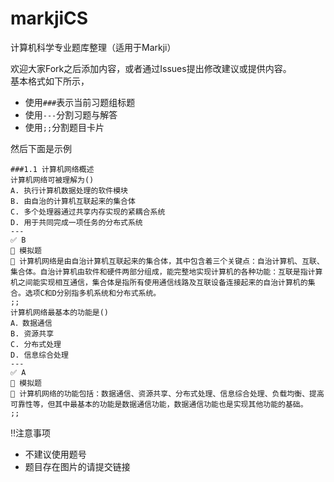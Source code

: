 # markjiCS
计算机科学专业题库整理（适用于Markji）

欢迎大家Fork之后添加内容，或者通过Issues提出修改建议或提供内容。  
基本格式如下所示，
 - 使用`###`表示当前习题组标题
 - 使用`---`分割习题与解答
 - 使用`;;`分割题目卡片 
 
然后下面是示例
```
###1.1 计算机网络概述
计算机网络可被理解为()
A. 执行计算机数据处理的软件模块
B. 由自治的计算机互联起来的集合体
C. 多个处理器通过共享内存实现的紧耦合系统
D. 用于共同完成一项任务的分布式系统
---
✅ B
🔱 模拟题
🔔 计算机网络是由自治计算机互联起来的集合体，其中包含着三个关键点：自治计算机、互联、集合体。自治计算机由软件和硬件两部分组成，能完整地实现计算机的各种功能：互联是指计算机之间能实现相互通信，集合体是指所有使用通信线路及互联设备连接起来的自治计算机的集合。选项C和D分别指多机系统和分布式系统。
;;
计算机网络最基本的功能是()
A．数据通信
B. 资源共享
C. 分布式处理
D. 信息综合处理
---
✅ A
🔱 模拟题
🔔 计算机网络的功能包括：数据通信、资源共享、分布式处理、信息综合处理、负载均衡、提高可靠性等，但其中最基本的功能是数据通信功能，数据通信功能也是实现其他功能的基础。
;;
```

‼️注意事项
- 不建议使用题号
- 题目存在图片的请提交链接
